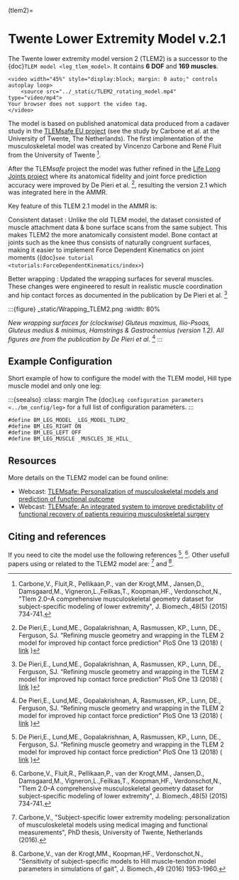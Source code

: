 (tlem2)=

# Twente Lower Extremity Model v.2.1

The Twente lower extremity model version 2 (TLEM2) is a successor to the {doc}`TLEM
model <leg_tlem_model>`. It contains **6 DOF** and **169
muscles**.

```{raw} html
<video width="45%" style="display:block; margin: 0 auto;" controls autoplay loop>
    <source src="../_static/TLEM2_rotating_model.mp4" type="video/mp4">
Your browser does not support the video tag.
</video>
```

The model is based on published anatomical data produced from a cadaver study in
the [TLEMsafe EU project](https://tlemsafe.eu/) (see the study by Carbone
et al. at the University of Twente, The Netherlands). The first implmentation of
the musculoskeletal model was created by Vincenzo Carbone and René Fluit from
the University of Twente [^cite_cfpk15].

After the TLEM*safe* project the model was futher refined
in the [Life
Long Joints project](https://lifelongjoints.eu/) where its anatomical
fidelity and joint force prediction accuracy were improved by De Pieri et al.
[^cite_dlgr17], resulting the version 2.1 which was integrated here in the AMMR.

Key feature of this TLEM 2.1 model in the AMMR is:

Consistent dataset
: Unlike the old TLEM model, the dataset consisted of muscle attachment data &
  bone surface scans from the same subject. This makes TLEM2 the more
  anatomically consistent model. Bone contact at joints such as the knee thus
  consists of naturally congruent surfaces, making it easier to implement
  Force Dependent Kinematics on joint moments ({doc}`see tutorial <tutorials:ForceDependentKinematics/index>`)

Better wrapping
: Updated the wrapping surfaces for several muscles. These changes were engineered to
  result in realistic muscle coordination and hip contact forces as documented
  in the publication by De Pieri et al. [^cite_dlgr17]

:::{figure} _static/Wrapping_TLEM2.png
:width: 80%

*New wrapping surfaces for (clockwise) Gluteus maximus, Ilio-Psoas, Gluteus
medius & minimus, Hamstrings & Gastrocnemius (version 1.2). All figures are
from the publication by De Pieri et al.* [^cite_dlgr17]
:::

## Example Configuration

Short example of how to configure the model with the TLEM model, Hill type
muscle model and only one leg:

:::{seealso}
:class: margin
The {doc}`Leg configuration parameters <../bm_config/leg>` for a
full list of configuration parameters.
:::

```AnyScriptDoc
#define BM_LEG_MODEL _LEG_MODEL_TLEM2_
#define BM_LEG_RIGHT ON
#define BM_LEG_LEFT OFF
#define BM_LEG_MUSCLE _MUSCLES_3E_HILL_
```




## Resources

More details on the TLEM2 model can be found online:

- Webcast: [TLEMsafe: Personalization of musculoskeletal models and prediction of functional outcome](https://www.anybodytech.com/tlemsafe-personalization-of-musculoskeletal-models-and-prediction-of-functional-outcome/)
- Webcast: [TLEMsafe: An integrated system to improve predictability of functional recovery of patients requiring musculoskeletal surgery](https://www.anybodytech.com/tlemsafe-an-integrated-system-to-improve-predictability-of-functional-recovery-of-patients-requiring-musculoskeletal-surgery/)

## Citing and references

If you need to cite the model use the following references [^cite_dlgr17], [^cite_cfpk15]. Other usefull papers using or related to the TLEM2 model are: [^cite_ca16] and [^cite_ckkv16]. 


[^cite_dlgr17]: De Pieri,E., Lund,ME., Gopalakrishnan, A, Rasmussen, KP., Lunn, DE., Ferguson, SJ.
    “Refining muscle geometry and wrapping in the TLEM 2 model for improved hip contact force prediction”
    PloS One 13 (2018) ( [link](https://journals.plos.org/plosone/article?id=10.1371/journal.pone.0204109) )

[^cite_cfpk15]: Carbone,V., Fluit,R., Pellikaan,P., van der Krogt,MM., Jansen,D., Damsgaard,M.,
    Vigneron,L.,Feilkas,T., Koopman,HF., Verdonschot,N.,
    "Tlem 2.0–A comprehensive musculoskeletal geometry dataset for subject-specific
    modeling of lower extremity", J. Biomech.,48(5) (2015) 734-741.


[^cite_ca16]: Carbone,V., "Subject-specific lower extremity modeling: personalization of
    musculoskeletal models using medical imaging and functional measurements",
    PhD thesis, University of Twente, Netherlands (2016).

[^cite_ckkv16]: Carbone,V., van der Krogt,MM., Koopman,HF., Verdonschot,N., "Sensitivity of subject-specific
    models to Hill muscle-tendon model parameters in simulations of gait",
    J. Biomech.,49 (2016) 1953-1960.
